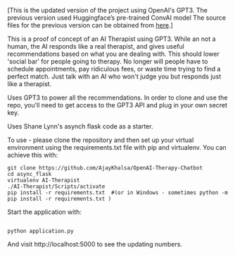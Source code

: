 [This is the updated version of the project using OpenAI's GPT3. The previous version used Huggingface’s pre-trained ConvAI model
The source files for the previous version can be obtained from  [here](https://github.com/AjayKhalsa/convai_smile).]

This is a proof of concept of an AI Therapist using GPT3. While an not a human, the AI responds like a real therapist, and gives useful recommendations based on what you are dealing with. This should lower 'social bar' for people going to therapy. No longer will people have to schedule appointments, pay ridiculous fees, or waste time trying to find a perfect match. Just talk with an AI who won't judge you but responds just like a therapist. 

Uses GPT3 to power all the recommendations. In order to clone and use the repo, you'll need to get access to the GPT3 API and plug in your own secret key. 

Uses Shane Lynn's asynch flask code as a starter. 

To use - please clone the repository and then set up your virtual environment using the requirements.txt file with pip and virtualenv. You can achieve this with:


    git clone https://github.com/AjayKhalsa/OpenAI-Therapy-Chatbot
    cd async_flask
    virtualenv AI-Therapist
    ./AI-Therapist/Scripts/activate
    pip install -r requirements.txt  #(or in Windows - sometimes python -m pip install -r requirements.txt )



Start the application with:

<code>
python application.py
</code>

And visit http://localhost:5000 to see the updating numbers.

